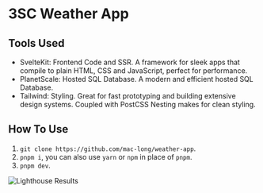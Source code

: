 # 3SC Weather App

## Tools Used

- SvelteKit: Frontend Code and SSR. A framework for sleek apps that compile to plain HTML, CSS and JavaScript, perfect for performance.
- PlanetScale: Hosted SQL Database. A modern and efficient hosted SQL Database.
- Tailwind: Styling. Great for fast prototyping and building extensive design systems. Coupled with PostCSS Nesting makes for clean styling.

## How To Use

1. `git clone https://github.com/mac-long/weather-app`.
2. `pnpm i`, you can also use `yarn` or `npm` in place of `pnpm`.
3. `pnpm dev`.

![Lighthouse Results](./static/lighthouse.webp)
